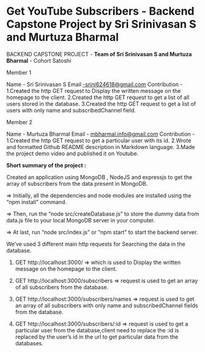 # Get YouTube Subscribers - Backend Capstone Project by Sri Srinivasan S and Murtuza Bharmal

BACKEND CAPSTONE PROJECT - **Team of Sri Srinivasan S and Murtuza Bharmal** - Cohort Satoshi

Member 1

Name - Sri Srinivasan S
Email -srini624618@gmail.com
Contribution - 
1.Created the http GET request to Display the written message on the homepage to the client.
2.Created the http GET request to get a list of all users stored in the database.
3.Created the http GET request to get a list of users with only name and subscribedChannel field.

Member 2 

Name - Murtuza Bharmal
Email - mbharmal.info@gmail.com
Contribution - 
1.Created the http GET request to get a particular user with its id.
2.Wrote and formatted Github README description in Markdown language.
3.Made the project demo video and published it on Youtube.

**Short summary of the project :**

Created an application using MongoDB , NodeJS and expressjs to get the array of subscribers from the data present in MongoDB.

=> Initially, all the dependencies and node modules are installed using the “npm install” command. 

=> Then, run the “node src/createDatabase.js” to store the dummy data from data.js file to your local MongoDB server in your computer. 

=> At last, run “node src/index.js” or “npm start” to start the backend server.

We’ve used 3 different main http requests for Searching the data in the database.

1. GET http://localhost:3000/ =>  which is used to Display the written message on the homepage to the client.

2. GET http://localhost:3000/subscribers => request is used to get an array of all subscribers from the database.

3. GET http://localhost:3000/subscribers/names => request is used to get an array of all subscribers with only name and subscribedChannel fields from the database.

4. GET http://localhost:3000/subscribers/:id => request is used to get a particular user from the database,client need to replace the  :id is replaced by the user’s id in the url to get particular data from the databases.